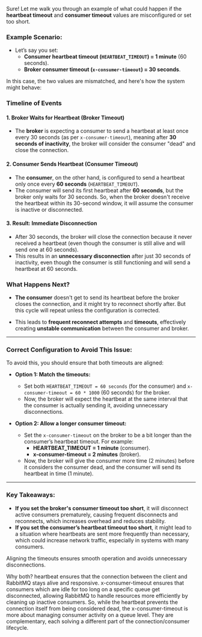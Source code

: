 Sure! Let me walk you through an example of what could happen if the **heartbeat timeout** and **consumer timeout** values are misconfigured or set too short.

### Example Scenario:
- Let’s say you set:
  - **Consumer heartbeat timeout (`HEARTBEAT_TIMEOUT`) = 1 minute** (60 seconds).
  - **Broker consumer timeout (`x-consumer-timeout`) = 30 seconds**.

In this case, the two values are mismatched, and here's how the system might behave:

### Timeline of Events

#### **1. Broker Waits for Heartbeat (Broker Timeout)**
- The **broker** is expecting a consumer to send a heartbeat at least once every 30 seconds (as per `x-consumer-timeout`), meaning after **30 seconds of inactivity**, the broker will consider the consumer "dead" and close the connection.

#### **2. Consumer Sends Heartbeat (Consumer Timeout)**
- The **consumer**, on the other hand, is configured to send a heartbeat only once every **60 seconds** (`HEARTBEAT_TIMEOUT`).
- The consumer will send its first heartbeat after **60 seconds**, but the broker only waits for 30 seconds. So, when the broker doesn't receive the heartbeat within its 30-second window, it will assume the consumer is inactive or disconnected.

#### **3. Result: Immediate Disconnection**
- After 30 seconds, the broker will close the connection because it never received a heartbeat (even though the consumer is still alive and will send one at 60 seconds).
- This results in an **unnecessary disconnection** after just 30 seconds of inactivity, even though the consumer is still functioning and will send a heartbeat at 60 seconds.

### What Happens Next?
- **The consumer** doesn't get to send its heartbeat before the broker closes the connection, and it might try to reconnect shortly after. But this cycle will repeat unless the configuration is corrected.
  
- This leads to **frequent reconnect attempts** and **timeouts**, effectively creating **unstable communication** between the consumer and broker.

---

### **Correct Configuration to Avoid This Issue:**
To avoid this, you should ensure that both timeouts are aligned:

- **Option 1: Match the timeouts:**
  - Set both `HEARTBEAT_TIMEOUT = 60 seconds` (for the consumer) and `x-consumer-timeout = 60 * 1000` (60 seconds) for the broker.
  - Now, the broker will expect the heartbeat at the same interval that the consumer is actually sending it, avoiding unnecessary disconnections.

- **Option 2: Allow a longer consumer timeout:**
  - Set the `x-consumer-timeout` on the broker to be a bit longer than the consumer’s heartbeat timeout. For example:
    - **HEARTBEAT_TIMEOUT = 1 minute** (consumer).
    - **x-consumer-timeout = 2 minutes** (broker).
  - Now, the broker will give the consumer more time (2 minutes) before it considers the consumer dead, and the consumer will send its heartbeat in time (1 minute).

---

### Key Takeaways:
- **If you set the broker's consumer timeout too short**, it will disconnect active consumers prematurely, causing frequent disconnects and reconnects, which increases overhead and reduces stability.
- **If you set the consumer’s heartbeat timeout too short**, it might lead to a situation where heartbeats are sent more frequently than necessary, which could increase network traffic, especially in systems with many consumers.

Aligning the timeouts ensures smooth operation and avoids unnecessary disconnections.


Why both?
heartbeat ensures that the connection between the client and RabbitMQ stays alive and responsive.
x-consumer-timeout ensures that consumers which are idle for too long on a specific queue get disconnected, allowing RabbitMQ to handle resources more efficiently by cleaning up inactive consumers.
So, while the heartbeat prevents the connection itself from being considered dead, the x-consumer-timeout is more about managing consumer activity on a queue level. They are complementary, each solving a different part of the connection/consumer lifecycle.



